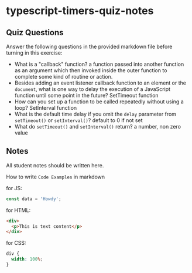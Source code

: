 # typescript-timers-quiz-notes

## Quiz Questions

Answer the following questions in the provided markdown file before turning in this exercise:

- What is a "callback" function?
  a function passed into another function as an argument which then invoked inside the outer function to complete some kind of routine or action.
- Besides adding an event listener callback function to an element or the `document`, what is one way to delay the execution of a JavaScript function until some point in the future?
  SetTimeout function
- How can you set up a function to be called repeatedly without using a loop?
  SetInterval function
- What is the default time delay if you omit the `delay` parameter from `setTimeout()` or `setInterval()`?
  default to 0 if not set
- What do `setTimeout()` and `setInterval()` return?
  a number, non zero value

## Notes

All student notes should be written here.

How to write `Code Examples` in markdown

for JS:

```javascript
const data = 'Howdy';
```

for HTML:

```html
<div>
  <p>This is text content</p>
</div>
```

for CSS:

```css
div {
  width: 100%;
}
```
